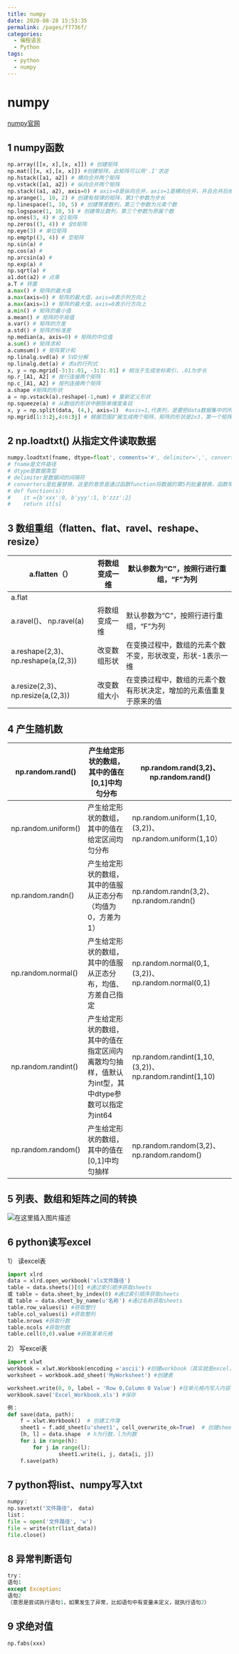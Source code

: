 ```yaml
---
title: numpy
date: 2020-08-28 15:53:35
permalink: /pages/f7736f/
categories: 
  - 编程语言
  - Python
tags: 
  - python
  - numpy
---
```

# numpy


[numpy官网](https://docs.scipy.org/doc/numpy/)

## 1 numpy函数
```python
np.array([[x, x],[x, x]]) # 创建矩阵
np.mat([[x, x],[x, x]]) #创建矩阵，此矩阵可以用'.I'求逆
np.hstack([a1, a2]) # 横向合并两个矩阵
np.vstack([a1, a2]) # 纵向合并两个矩阵
np.stack((a1, a2), axis=0) # axis=0是纵向合并，axis=1是横向合并，并且合并后维数增加一维
np.arange(1, 10, 2) # 创建有规律的矩阵，第3个参数为步长
np.linespace(1, 10, 5) # 创建等差数列，第三个参数为元素个数
np.logspace(1, 10, 5) # 创建等比数列，第三个参数为原属个数
np.ones(3, 4) # 全1矩阵
np.zeros((3, 4)) # 全0矩阵
np.eye(3) # 单位矩阵
np.emptp((3, 4)) # 空矩阵
np.sin(a) # 
np.cos(a) # 
np.arcsin(a) # 
np.exp(a) # 
np.sqrt(a) # 
a1.dot(a2) # 点乘
a.T # 转置
a.max() # 矩阵的最大值
a.max(axis=0) # 矩阵的最大值，axis=0表示列方向上
a.max(axis=1) # 矩阵的最大值，axis=0表示行方向上
a.min() # 矩阵的最小值
a.mean() # 矩阵的平局值
a.var() # 矩阵的方差
a.std() # 矩阵的标准差
np.median(a, axis=0) # 矩阵的中位值
a.sum() # 矩阵求和
a.cumsum() # 矩阵累计和
np.linalg.svd(a) # SVD分解
np.linalg.det(a) # 求a的行列式
x, y = np.mgrid[-3:3:.01, -3:3:.01] # 相当于生成坐标索引，.01为步长
np.r_[A1, A2] # 按行连接两个矩阵
np.c_[A1, A2] # 按列连接两个矩阵
a.shape #矩阵的形状
a = np.vstack(a).reshape(-1,num) # 重新定义形状
np.squeeze(a) # 从数组的形状中删除单维度条目
x, y = np.split(data, (4,), axis=1)  #axis=1,代表列，是要把data数据集中的所有数据按第四、五列之间分割为X集和Y集。
np.mgrid[1:3:2j,4:6:3j] # 根据范围扩展生成两个矩阵，矩阵的形状是2x3，第一个矩阵由[1:~:3].T向右扩展，第二个矩阵由[4:~:6]向下扩展
```
## 2 np.loadtxt() 从指定文件读取数据
```python
numpy.loadtxt(fname, dtype=float', comments='#', delimiter=',', converters={4:function}, skiprows=0, usecols=None, unpack=False, ndmin=0, encoding='bytes', max_rows=None)
# fname是文件路径
# dtype是数据类型
# delimiter是数据间的间隔符
# converters是批量替换，这里的意思是通过函数function将数据的第5列批量替换，函数举例如下：
# def function(s):
#    it ={b'xxx':0, b'yyy':1, b'zzz':2}
#    return it[s]
```
## 3 数组重组（flatten、flat、ravel、reshape、resize）
|a.flatten（）|将数组变成一维 |默认参数为“C”，按照行进行重组，“F”为列|
|--|--|--|
|a.flat|||
|a.ravel()、 np.ravel(a)|将数组变成一维|默认参数为“C”，按照行进行重组，“F”为列|
|a.reshape(2,3)、np.reshape(a,(2,3))|改变数组形状|在变换过程中，数组的元素个数不变，形状改变，形状-1表示一维|
|a.resize(2,3)、np.resize(a,(2,3))|改变数组大小|在变换过程中，数组的元素个数有形状决定，增加的元素值重复于原来的值|

## 4 产生随机数
|np.random.rand()|产生给定形状的数组，其中的值在[0,1]中均匀分布|np.random.rand(3,2)、np.random.rand()|
|--|--|--|
|np.random.uniform()|产生给定形状的数组，其中的值在给定区间均匀分布|np.random.uniform(1,10,(3,2))、np.random.uniform(1,10）|
|np.random.randn()|产生给定形状的数组，其中的值服从正态分布（均值为0，方差为1）|np.random.randn(3,2)、np.random.randn()|
|np.random.normal()|产生给定形状的数组，其中的值服从正态分布，均值、方差自己指定|np.random.normal(0,1,(3,2))、np.random.normal(0,1)|
|np.random.randint()|产生给定形状的数组，其中的值在指定区间内离散均匀抽样，值默认为int型，其中dtype参数可以指定为int64|np.random.randint(1,10,(3,2))、np.random.randint(1,10)|
|np.random.random()|产生给定形状的数组，其中的值在[0,1]中均匀抽样|np.random.random(3,2)、np.random.random()|    
## 5 列表、数组和矩阵之间的转换
![在这里插入图片描述](https://img-blog.csdnimg.cn/20190602142207609.png?x-oss-process=image/watermark,type_ZmFuZ3poZW5naGVpdGk,shadow_10,text_aHR0cHM6Ly9ibG9nLmNzZG4ubmV0L3FxXzMzMjM2NTgx,size_16,color_FFFFFF,t_70)
## 6 python读写excel
1） 读excel表
```python
import xlrd
data = xlrd.open_workbook('xls文件路径')
table = data.sheets()[0] #通过索引顺序获取sheets
或 table = data.sheet_by_index(0) #通过索引顺序获取sheets
或 table = data.sheet_by_name(u'名称') #通过名称获取sheets
table.row_values(i) #获取整行
table.col_values(i) #获取整列
table.nrows #获取行数
table.ncols #获取列数
table.cell(0,0).value #获取某单元格
```
2） 写excel表
```python
import xlwt
workbook = xlwt.Workbook(encoding ='ascii') #创建workbook（其实就是excel，后来保存一下就行）
worksheet = workbook.add_sheet('MyWorksheet') #创建表

worksheet.write(0, 0, label = 'Row 0,Column 0 Value') #往单元格内写入内容
workbook.save('Excel_Workbook.xls') #保存

例：
def save(data, path):
	f = xlwt.Workbook()  # 创建工作簿
	sheet1 = f.add_sheet(u'sheet1', cell_overwrite_ok=True)  # 创建sheet
	[h, l] = data.shape  # h为行数，l为列数
	for i in range(h):
		for j in range(l):
           		sheet1.write(i, j, data[i, j])
	f.save(path)
```
## 7 python将list、numpy写入txt
```python
numpy：
np.savetxt("文件路径"， data)
list：
file = open('文件路径', 'w')
file = write(str(list_data))
file.close()
```
## 8 异常判断语句
```python
try：
语句1
except Exception:
语句2
（意思是尝试执行语句1，如果发生了异常，比如语句中有变量未定义，就执行语句2）
```
## 9 求绝对值
```python
np.fabs(xxx)
```
 

